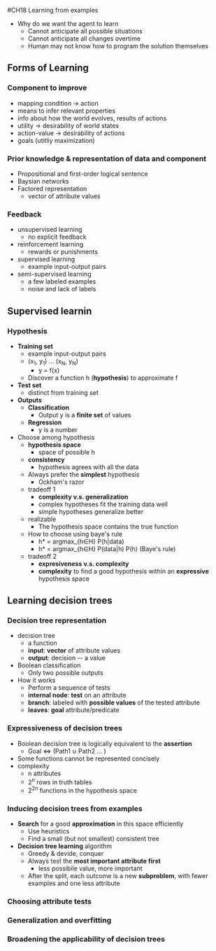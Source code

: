 #CH18 Learning from examples
* Why do we want the agent to learn
	* Cannot anticipate all possible situations
	* Cannot anticipate all changes overtime
	* Human may not know how to program the solution themselves

## Forms of Learning

### Component to improve
* mapping condition -> action
* means to infer relevant properties
* info about how the world evolves, results of actions
* utility -> desirability of world states
* action-value -> desirability of actions
* goals (utitliy maximization)

### Prior knowledge & representation of data and component

* Propositional and first-order logical sentence
* Baysian networks
* Factored representation
	* vector of attribute values

### Feedback

* unsupervised learning
	* no explicit feedback
* reinforcement learning
	* rewards or punishments
* supervised learning
	* example input-output pairs
* semi-supervised learning
	* a few labeled examples
	* noise and lack of labels

## Supervised learnin

### Hypothesis
* **Training set**
    * example input-output pairs
    * (x<sub>1</sub>, y<sub>1</sub>) ... (x<sub>N</sub>, y<sub>N</sub>)
        * y = f(x)
    * Discover a function h (**hypothesis**) to approximate f
* **Test set**
	* distinct from  training set
* **Outputs**
    * **Classification**
        * Output y is a **finite set** of values
    * **Regression**
        * y is a number
* Choose among hypothesis
	* **hypothesis space**
		* space of possible h
	* **consistency**
		* hypothesis agrees with all the data
	* Always prefer the **simplest** hypothesis
		* Ockham's razor
    * tradeoff 1
    	* **complexity v.s. generalization**
    	* complex hypotheses fit the training data well
    	* simple hypotheses generalize better
    * realizable
    	* The hypothesis space contains the true function
    * How to choose using baye's rule
    	* h* = argmax_{h∈H} P(h|data)
    	* h* = argmax_{h∈H} P(data|h) P(h) (Baye's rule)
    * tradeoff 2
    	* **expresiveness v.s. complexity**
    	* **complexity** to find a good hypothesis within an **expressive** hypothesis space

## Learning decision trees

### Decision tree representation

* decision tree
	* a function
	* **input**: **vector** of attribute values
	* **output**: decision -- a value
* Boolean classification
	* Only two possible outputs
* How it works
	* Perform a sequence of tests
	* **internal node**: **test** on an attribute
	* **branch**: labeled with **possible values** of the tested attribute
	* **leaves**: **goal** attribute/predicate

### Expressiveness of decision trees

* Boolean decision tree is logically equivalent to the **assertion**
	* Goal <=> (Path1 ∪ Path2 ... )
* Some functions cannot be represented concisely
* complexity
	* n attributes
	* 2<sup>n</sup> rows in truth tables
	* 2<sup>2n</sup> functions in the hypothesis space

### Inducing decision trees from examples

* **Search** for a good **approximation** in this space efficiently
	* Use heuristics
	* Find a small (but not smallest) consistent tree
* **Decision tree learning** algorithm
	* Greedy & devide, conquer
    * Always test the **most important attribute first**
		* less possibile value, more important
    * After the split, each outcome is a new **subproblem**, with fewer examples and one less attribute

### Choosing attribute tests

### Generalization and overfitting

### Broadening the applicability of decision trees


